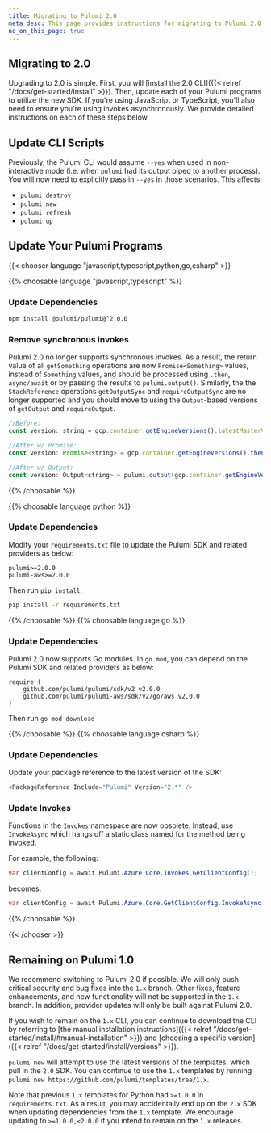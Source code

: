```yaml
---
title: Migrating to Pulumi 2.0
meta_desc: This page provides instructions for migrating to Pulumi 2.0
no_on_this_page: true
---
```


## Migrating to 2.0

Upgrading to 2.0 is simple. First, you will [install the 2.0 CLI]({{< relref "/docs/get-started/install" >}}). Then, update each of your Pulumi programs to utilize the new SDK. If you're using JavaScript or TypeScript, you'll also need to ensure you're using invokes asynchronously. We provide detailed instructions on each of these steps below.

## Update CLI Scripts

Previously, the Pulumi CLI would assume `--yes` when used in non-interactive mode (i.e. when `pulumi` had its output piped to another process). You will now need to explicitly pass in `--yes` in those scenarios. This affects:

* `pulumi destroy`
* `pulumi new`
* `pulumi refresh`
* `pulumi up`

## Update Your Pulumi Programs

{{< chooser language "javascript,typescript,python,go,csharp" >}}

{{% choosable language "javascript,typescript" %}}

### Update Dependencies

```bash
npm install @pulumi/pulumi@^2.0.0
```

### Remove synchronous invokes

Pulumi 2.0 no longer supports synchronous invokes. As a result, the return value of all `getSomething` operations are now `Promise<Something>` values, instead of `Something` values, and should be processed using `.then`, `async/await` or by passing the results to `pulumi.output()`. Similarly, the the `StackReference` operations `getOutputSync` and `requireOutputSync` are no longer supported and you should move to using the `Output`-based versions of `getOutput` and `requireOutput`.

```javascript
//Before:
const version: string = gcp.container.getEngineVersions().latestMasterVersion;

//After w/ Promise:
const version: Promise<string> = gcp.container.getEngineVersions().then(v => v.latestMasterVersion);

//After w/ Output:
const version: Output<string> = pulumi.output(gcp.container.getEngineVersions()).latestMasterVersion;
```

{{% /choosable %}}

{{% choosable language python %}}

### Update Dependencies

Modify your `requirements.txt` file to update the Pulumi SDK and related providers as below:

```
pulumi>=2.0.0
pulumi-aws>=2.0.0
```

Then run `pip install`:

```bash
pip install -r requirements.txt
```

{{% /choosable %}}
{{% choosable language go %}}

### Update Dependencies

Pulumi 2.0 now supports Go modules. In `go.mod`, you can depend on the Pulumi SDK and related providers as below:

```
require (
    github.com/pulumi/pulumi/sdk/v2 v2.0.0
    github.com/pulumi/pulumi-aws/sdk/v2/go/aws v2.0.0
)
```

Then run `go mod download`

{{% /choosable %}}
{{% choosable language csharp %}}

### Update Dependencies

Update your package reference to the latest version of the SDK:

```csharp
<PackageReference Include="Pulumi" Version="2.*" />
```

### Update Invokes

Functions in the `Invokes` namespace are now obsolete. Instead, use `InvokeAsync` which hangs off a static class named for the method being invoked.

For example, the following:

```csharp
var clientConfig = await Pulumi.Azure.Core.Invokes.GetClientConfig();
```

becomes:

```csharp
var clientConfig = await Pulumi.Azure.Core.GetClientConfig.InvokeAsync();
```

{{% /choosable %}}

{{< /chooser >}}

## Remaining on Pulumi 1.0

We recommend switching to Pulumi 2.0 if possible. We will only push critical security and bug fixes into the `1.x` branch. Other fixes, feature enhancements, and
new functionality will not be supported in the `1.x` branch. In addition, provider updates will only be built against Pulumi 2.0.

If you wish to remain on the `1.x` CLI, you can continue to download the CLI by referring to [the manual installation instructions]({{< relref "/docs/get-started/install/#manual-installation" >}}) and [choosing a specific version]({{< relref "/docs/get-started/install/versions" >}}).

`pulumi new` will attempt to use the latest versions of the templates, which pull in the `2.0` SDK. You can continue to use the `1.x` templates by running `pulumi new https://github.com/pulumi/templates/tree/1.x`.

Note that previous `1.x` templates for Python had `>=1.0.0` in `requirements.txt`. As a result, you may accidentally end up on the `2.x` SDK when updating dependencies from the `1.x` template.  We encourage updating to `>=1.0.0,<2.0.0` if you intend to remain on the `1.x` releases.
